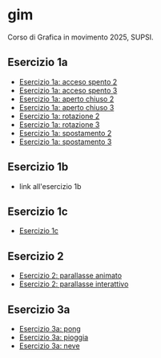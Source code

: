 # gim
Corso di Grafica in movimento 2025, SUPSI. 

## Esercizio 1a
- [Esercizio 1a: acceso spento 2](https://ali-0032.github.io/gim/esercizio_1a/acceso_spento_2.html)
- [Esercizio 1a: acceso spento 3](https://ali-0032.github.io/gim/esercizio_1a/acceso_spento_3.html)
- [Esercizio 1a: aperto chiuso 2](https://ali-0032.github.io/gim/esercizio_1a/aperto_chiuso_2.html)
- [Esercizio 1a: aperto chiuso 3](https://ali-0032.github.io/gim/esercizio_1a/aperto_chiuso_3.html)
- [Esercizio 1a: rotazione 2](https://ali-0032.github.io/gim/esercizio_1a/rotazione_2.html)
- [Esercizio 1a: rotazione 3](https://ali-0032.github.io/gim/esercizio_1a/rotazione_3.html)
- [Esercizio 1a: spostamento 2](https://ali-0032.github.io/gim/esercizio_1a/spostamento_2.html)
- [Esercizio 1a: spostamento 3](https://ali-0032.github.io/gim/esercizio_1a/spostamento_3.html)



## Esercizio 1b
- link all'esercizio 1b

## Esercizio 1c
- [Esercizio 1c](https://ali-0032.github.io/gim/esercizio_1c/README.md)

## Esercizio 2
- [Esercizio 2: parallasse animato](https://ali-0032.github.io/gim/Esercizio_2/index_animato.html)
- [Esercizio 2: parallasse interattivo](https://ali-0032.github.io/gim/Esercizio_2/index_interattivo.html)

## Esercizio 3a
- [Esercizio 3a: pong](https://ali-0032.github.io/gim/esercizio_3a/pong/index.html)
- [Esercizio 3a: pioggia](https://ali-0032.github.io/gim/esercizio_3a/pioggia/index.html)
- [Esercizio 3a: neve](https://ali-0032.github.io/gim/esercizio_3a/neve/index.html)
